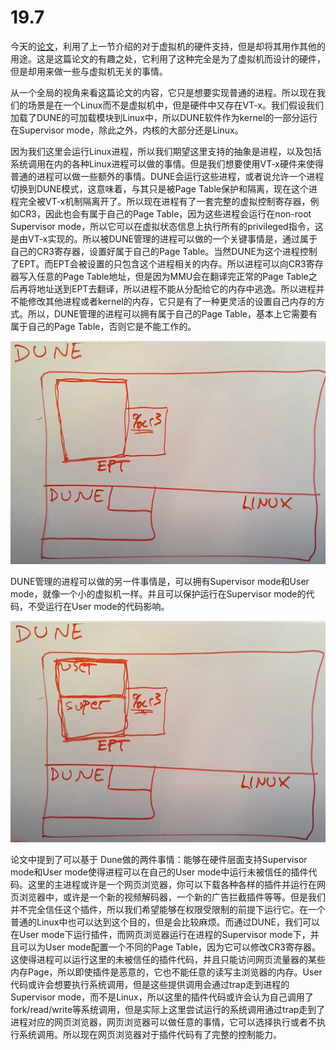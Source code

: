 # 19.7

今天的[论文](https://pdos.csail.mit.edu/6.828/2020/readings/belay-dune.pdf)，利用了上一节介绍的对于虚拟机的硬件支持，但是却将其用作其他的用途。这是这篇论文的有趣之处，它利用了这种完全是为了虚拟机而设计的硬件，但是却用来做一些与虚拟机无关的事情。

从一个全局的视角来看这篇论文的内容，它只是想要实现普通的进程。所以现在我们的场景是在一个Linux而不是虚拟机中，但是硬件中又存在VT-x。我们假设我们加载了DUNE的可加载模块到Linux中，所以DUNE软件作为kernel的一部分运行在Supervisor mode，除此之外，内核的大部分还是Linux。

因为我们这里会运行Linux进程，所以我们期望这里支持的抽象是进程，以及包括系统调用在内的各种Linux进程可以做的事情。但是我们想要使用VT-x硬件来使得普通的进程可以做一些额外的事情。DUNE会运行这些进程，或者说允许一个进程切换到DUNE模式，这意味着，与其只是被Page Table保护和隔离，现在这个进程完全被VT-x机制隔离开了。所以现在进程有了一套完整的虚拟控制寄存器，例如CR3，因此也会有属于自己的Page Table，因为这些进程会运行在non-root Supervisor mode，所以它可以在虚拟状态信息上执行所有的privileged指令，这是由VT-x实现的。所以被DUNE管理的进程可以做的一个关键事情是，通过属于自己的CR3寄存器，设置好属于自己的Page Table。当然DUNE为这个进程控制了EPT。而EPT会被设置的只包含这个进程相关的内存。所以进程可以向CR3寄存器写入任意的Page Table地址，但是因为MMU会在翻译完正常的Page Table之后再将地址送到EPT去翻译，所以进程不能从分配给它的内存中逃逸。所以进程并不能修改其他进程或者kernel的内存，它只是有了一种更灵活的设置自己内存的方式。所以，DUNE管理的进程可以拥有属于自己的Page Table，基本上它需要有属于自己的Page Table，否则它是不能工作的。

![](../.gitbook/assets/image%20%28747%29.png)

DUNE管理的进程可以做的另一件事情是，可以拥有Supervisor mode和User mode，就像一个小的虚拟机一样。并且可以保护运行在Supervisor mode的代码，不受运行在User mode的代码影响。

![](../.gitbook/assets/image%20%28746%29.png)

论文中提到了可以基于 Dune做的两件事情：能够在硬件层面支持Supervisor mode和User mode使得进程可以在自己的User mode中运行未被信任的插件代码。这里的主进程或许是一个网页浏览器，你可以下载各种各样的插件并运行在网页浏览器中，或许是一个新的视频解码器，一个新的广告拦截插件等等。但是我们并不完全信任这个插件，所以我们希望能够在权限受限制的前提下运行它。在一个普通的Linux中也可以达到这个目的，但是会比较麻烦。而通过DUNE，我们可以在User mode下运行插件，而网页浏览器运行在进程的Supervisor mode下，并且可以为User mode配置一个不同的Page Table，因为它可以修改CR3寄存器。这使得进程可以运行这里的未被信任的插件代码，并且只能访问网页流量器的某些内存Page，所以即使插件是恶意的，它也不能任意的读写主浏览器的内存。User代码或许会想要执行系统调用，但是这些提供调用会通过trap走到进程的Supervisor mode，而不是Linux，所以这里的插件代码或许会认为自己调用了fork/read/write等系统调用，但是实际上这里尝试运行的系统调用通过trap走到了进程对应的网页浏览器，网页浏览器可以做任意的事情，它可以选择执行或者不执行系统调用。所以现在网页浏览器对于插件代码有了完整的控制能力。



